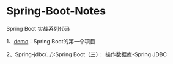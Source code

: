 # Spring-Boot-Notes
Spring Boot 实战系列代码

1、[demo](../)：Spring Boot的第一个项目

2、Spring-jdbc(../):Spring Boot（三）： 操作数据库-Spring JDBC
